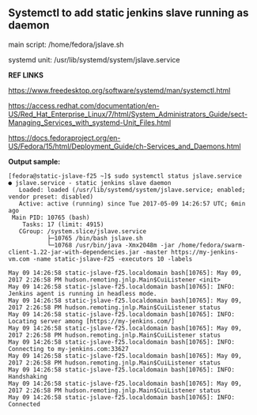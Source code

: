 Systemctl to add static jenkins slave running as daemon
-------------------------------------------------------

main script: /home/fedora/jslave.sh

systemd unit: /usr/lib/systemd/system/jslave.service

**REF LINKS**

https://www.freedesktop.org/software/systemd/man/systemctl.html

https://access.redhat.com/documentation/en-US/Red_Hat_Enterprise_Linux/7/html/System_Administrators_Guide/sect-Managing_Services_with_systemd-Unit_Files.html

https://docs.fedoraproject.org/en-US/Fedora/15/html/Deployment_Guide/ch-Services_and_Daemons.html


**Output sample:**

```
[fedora@static-jslave-f25 ~]$ sudo systemctl status jslave.service
● jslave.service - static jenkins slave daemon
   Loaded: loaded (/usr/lib/systemd/system/jslave.service; enabled; vendor preset: disabled)
   Active: active (running) since Tue 2017-05-09 14:26:57 UTC; 6min ago
 Main PID: 10765 (bash)
    Tasks: 17 (limit: 4915)
   CGroup: /system.slice/jslave.service
           ├─10765 /bin/bash jslave.sh
           └─10768 /usr/bin/java -Xmx2048m -jar /home/fedora/swarm-client-1.22-jar-with-dependencies.jar -master https://my-jenkins-vm.com -name static-jslave-F25 -executors 10 -labels

May 09 14:26:58 static-jslave-f25.localdomain bash[10765]: May 09, 2017 2:26:58 PM hudson.remoting.jnlp.Main$CuiListener <init>
May 09 14:26:58 static-jslave-f25.localdomain bash[10765]: INFO: Jenkins agent is running in headless mode.
May 09 14:26:58 static-jslave-f25.localdomain bash[10765]: May 09, 2017 2:26:58 PM hudson.remoting.jnlp.Main$CuiListener status
May 09 14:26:58 static-jslave-f25.localdomain bash[10765]: INFO: Locating server among [https://my-jenkins.com/]
May 09 14:26:58 static-jslave-f25.localdomain bash[10765]: May 09, 2017 2:26:58 PM hudson.remoting.jnlp.Main$CuiListener status
May 09 14:26:58 static-jslave-f25.localdomain bash[10765]: INFO: Connecting to my-jenkins.com:33627
May 09 14:26:58 static-jslave-f25.localdomain bash[10765]: May 09, 2017 2:26:58 PM hudson.remoting.jnlp.Main$CuiListener status
May 09 14:26:58 static-jslave-f25.localdomain bash[10765]: INFO: Handshaking
May 09 14:26:58 static-jslave-f25.localdomain bash[10765]: May 09, 2017 2:26:58 PM hudson.remoting.jnlp.Main$CuiListener status
May 09 14:26:58 static-jslave-f25.localdomain bash[10765]: INFO: Connected
```
